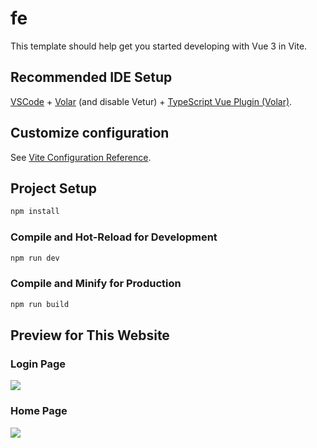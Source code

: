 # fe

This template should help get you started developing with Vue 3 in Vite.

## Recommended IDE Setup

[VSCode](https://code.visualstudio.com/) + [Volar](https://marketplace.visualstudio.com/items?itemName=Vue.volar) (and disable Vetur) + [TypeScript Vue Plugin (Volar)](https://marketplace.visualstudio.com/items?itemName=Vue.vscode-typescript-vue-plugin).

## Customize configuration

See [Vite Configuration Reference](https://vitejs.dev/config/).

## Project Setup

```sh
npm install
```

### Compile and Hot-Reload for Development

```sh
npm run dev
```

### Compile and Minify for Production

```sh
npm run build
```



## Preview for This Website
### Login Page
  <img src="https://github.com/IhtishamTac/RepoImage/blob/main/Facegram/login-page.png">
  
### Home Page 
  <img src="https://github.com/IhtishamTac/RepoImage/blob/main/Facegram/homepage.png">
